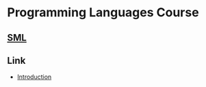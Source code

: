 # Programming Languages Course

## [SML](./Material/Tutorials/sml/)


## Link
* [Introduction](./Material/Tutorials/sml/introduction.md)
 
